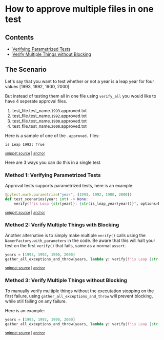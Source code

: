# How to approve multiple files in one test

<!-- toc -->
## Contents

  * [Verifying Parametrized Tests](#verifying-parametrized-tests)
  * [Verify Multiple Things without Blocking](#verify-multiple-things-without-blocking)<!-- endToc -->

## The Scenario

Let's say that you want to test whether or not a year is a leap year for four values [1993, 1992, 1900, 2000]

But instead of testing them all in one file using `verify_all` 
you would like to have 4 seperate approval files.


1. test_file.test_name.`1993`.approved.txt
2. test_file.test_name.`1992`.approved.txt
3. test_file.test_name.`1900`.approved.txt
4. test_file.test_name.`2000`.approved.txt

Here is a sample of one of the `.approved.` files:

<!-- snippet: test_scenarios.test_manual_scenarios.1992.approved.txt -->
<a id='snippet-test_scenarios.test_manual_scenarios.1992.approved.txt'></a>
```txt
is Leap 1992: True
```
<sup><a href='/tests/approved_files/test_scenarios.test_manual_scenarios.1992.approved.txt#L1-L1' title='Snippet source file'>snippet source</a> | <a href='#snippet-test_scenarios.test_manual_scenarios.1992.approved.txt' title='Start of snippet'>anchor</a></sup>
<!-- endSnippet -->

Here are 3 ways you can do this in a single test.

### Method 1: Verifying Parametrized Tests

Approval tests supports parametrized tests, here is an example:

<!-- snippet: parametrized-test-example -->
<a id='snippet-parametrized-test-example'></a>
```py
@pytest.mark.parametrize("year", [1993, 1992, 1900, 2000])
def test_scenarios(year: int) -> None:
    verify(f"is Leap {str(year)}: {str(is_leap_year(year))}", options=NamerFactory.with_parameters(year))
```
<sup><a href='/tests/test_scenarios.py#L24-L28' title='Snippet source file'>snippet source</a> | <a href='#snippet-parametrized-test-example' title='Start of snippet'>anchor</a></sup>
<!-- endSnippet -->
### Method 2: Verify Multiple Things with Blocking

Another alternative is to simply make multiple `verify()` calls using the `NamerFactory.with_parameters` in the code. 
Be aware that this will halt your test on the first `verify()` that fails, same as a normal `assert`.

<!-- snippet: multiple-verifies-without-blocking -->
<a id='snippet-multiple-verifies-without-blocking'></a>
```py
years = [1993, 1992, 1900, 2000]
gather_all_exceptions_and_throw(years, lambda y: verify(f"is Leap {str(y)}: {str(is_leap_year(y))}", options=NamerFactory.with_parameters(y)))
```
<sup><a href='/tests/test_scenarios.py#L43-L46' title='Snippet source file'>snippet source</a> | <a href='#snippet-multiple-verifies-without-blocking' title='Start of snippet'>anchor</a></sup>
<!-- endSnippet -->

### Method 3: Verify Multiple Things without Blocking

To manually verify multiple things without the executation stopping on the first failure,
using `gather_all_exceptions_and_throw` will prevent blocking, while still failing on any failure.  

Here is an example:

<!-- snippet: multiple-verifies-without-blocking -->
<a id='snippet-multiple-verifies-without-blocking'></a>
```py
years = [1993, 1992, 1900, 2000]
gather_all_exceptions_and_throw(years, lambda y: verify(f"is Leap {str(y)}: {str(is_leap_year(y))}", options=NamerFactory.with_parameters(y)))
```
<sup><a href='/tests/test_scenarios.py#L43-L46' title='Snippet source file'>snippet source</a> | <a href='#snippet-multiple-verifies-without-blocking' title='Start of snippet'>anchor</a></sup>
<!-- endSnippet -->






